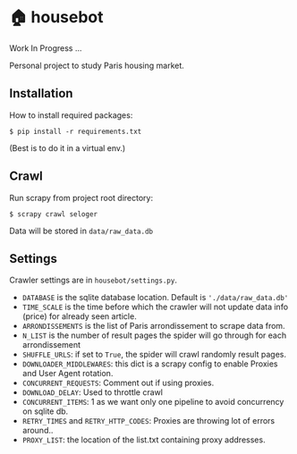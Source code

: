 # :house: housebot
Work In Progress ...

Personal project to study Paris housing market.

## Installation

How to install required packages:

```
$ pip install -r requirements.txt
```
(Best is to do it in a virtual env.)

## Crawl

Run scrapy from project root directory:

```
$ scrapy crawl seloger
```

Data will be stored in `data/raw_data.db` 

## Settings

Crawler settings are in `housebot/settings.py`. 

* `DATABASE` is the sqlite database location. Default is `'./data/raw_data.db'`
* `TIME_SCALE` is the time before which the crawler will not update data info
  (price) for already seen article.
* `ARRONDISSEMENTS` is the list of Paris arrondissement to scrape data from.
* `N_LIST` is the number of result pages the spider will go through for each
  arrondissement
* `SHUFFLE_URLS`: if set to `True`, the spider will crawl randomly result
  pages.
* `DOWNLOADER_MIDDLEWARES`: this dict is a scrapy config to enable Proxies and
  User Agent rotation.
* `CONCURRENT_REQUESTS`: Comment out if using proxies.
* `DOWNLOAD_DELAY`: Used to throttle crawl
* `CONCURRENT_ITEMS`: 1 as we want only one pipeline to avoid concurrency on
  sqlite db.
* `RETRY_TIMES` and `RETRY_HTTP_CODES`: Proxies are throwing lot of errors
  around..
* `PROXY_LIST`: the location of the list.txt containing proxy addresses.

